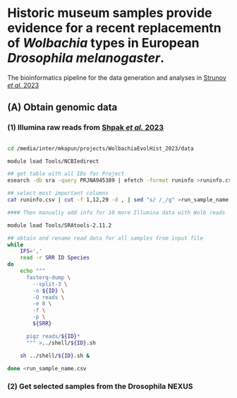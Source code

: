 # Historic museum samples provide evidence for a recent replacementn of _Wolbachia_ types in European _Drosophila melanogaster_.

The bioinformatics pipeline for the data generation and analyses in [Strunov _et al._ 2023]()

## (A) Obtain genomic data 

### (1) Illumina raw reads from [Shpak _et al._ 2023]()

```bash 

cd /media/inter/mkapun/projects/WolbachiaEvolHist_2023/data

module load Tools/NCBIedirect

## get table with all IDs for Project
esearch -db sra -query PRJNA945389 | efetch -format runinfo >runinfo.csv

## select most important columns
cat runinfo.csv | cut -f 1,12,29 -d , | sed "s/ /_/g" >run_sample_name.csv

#### Then manually add info for 10 more Illumina data with Wolb reads

module load Tools/SRAtools-2.11.2

## obtain and rename read data for all samples from input file
while
    IFS=','
    read -r SRR ID Species
do
    echo """
      fasterq-dump \
        --split-3 \
        -o ${ID} \
        -O reads \
        -e 8 \
        -f \
        -p \
        ${SRR}

      pigz reads/${ID}*
      """ >../shell/${ID}.sh

    sh ../shell/${ID}.sh &

done <run_sample_name.csv
```

### (2) Get selected samples from the Drosophila NEXUS


